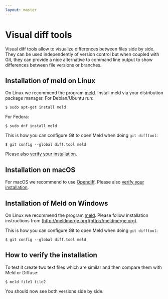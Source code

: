 ```yaml
---
layout: master
---
```


# Visual diff tools

Visual diff tools allow to visualize differences between files side by side.
They can be used independently of version control but when coupled with Git,
they can provide a nice alternative to command line output to show differences
between file versions or branches.


## Installation of meld on Linux

On Linux we recommend the program [meld](https://meldmerge.org).
Install meld via your distribution package manager. For Debian/Ubuntu run:

```shell
$ sudo apt-get install meld
```

For Fedora:

```shell
$ sudo dnf install meld
```

This is how you can configure Git to open Meld when doing `git difftool`:

```shell
$ git config --global diff.tool meld
```

Please also [verify your installation](#how-to-verify-the-installation).


## Installation on macOS

For macOS we recommend to use [Opendiff](https://borgs.cybrilla.com/tils/opendiff-as-difftool/).
Please also [verify your installation](#how-to-verify-the-installation).


## Installation of Meld on Windows

On Linux we recommend the program [meld](https://meldmerge.org).
Please follow installation instructions from [http://meldmerge.org](http://meldmerge.org).

This is how you can configure Git to open Meld when doing `git difftool`:

```shell
$ git config --global diff.tool meld
```


## How to verify the installation

To test it create two text files which are similar and then compare them
with Meld or Diffuse:

```shell
$ meld file1 file2
```

You should now see both versions side by side.
